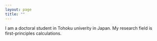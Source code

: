 ```yaml
---
layout: page 
title: ""
---
```


I am a doctoral student in Tohoku univerity in Japan. My research field is first-principles calculations.
